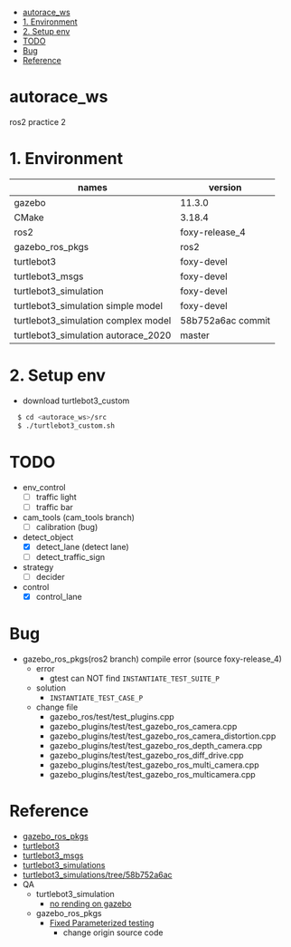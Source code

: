 <!-- TOC -->

- [autorace_ws](#autorace_ws)
- [1. Environment](#1-environment)
- [2. Setup env](#2-setup-env)
- [TODO](#todo)
- [Bug](#bug)
- [Reference](#reference)

<!-- /TOC -->

# autorace_ws
ros2 practice 2 

# 1. Environment

| names                               | version           |
| ---                                 | ---               |
| gazebo                              | 11.3.0            |
| CMake                               | 3.18.4            |
| ros2                                | foxy-release_4    |
| gazebo_ros_pkgs                     | ros2              |
| turtlebot3                          | foxy-devel        |
| turtlebot3_msgs                     | foxy-devel        |
| turtlebot3_simulation               | foxy-devel        |
| turtlebot3_simulation simple model  | foxy-devel        |
| turtlebot3_simulation complex model | 58b752a6ac commit |
| turtlebot3_simulation autorace_2020 | master            |

# 2. Setup env

* download turtlebot3_custom   
```bash
  $ cd <autorace_ws>/src
  $ ./turtlebot3_custom.sh
```

# TODO 
* env_control
  - [ ] traffic light
  - [ ] traffic bar
* cam_tools (cam_tools branch)
  - [ ] calibration (bug)
* detect_object
  - [x] detect_lane (detect lane)
  - [ ] detect_traffic_sign
* strategy
  - [ ] decider
* control
  - [x] control_lane

# Bug  
  * gazebo_ros_pkgs(ros2 branch) compile error (source foxy-release_4)
    * error
      * gtest can NOT find `INSTANTIATE_TEST_SUITE_P`
    * solution
      * `INSTANTIATE_TEST_CASE_P`
    * change file
      * gazebo_ros/test/test_plugins.cpp
      * gazebo_plugins/test/test_gazebo_ros_camera.cpp 
      * gazebo_plugins/test/test_gazebo_ros_camera_distortion.cpp
      * gazebo_plugins/test/test_gazebo_ros_depth_camera.cpp 
      * gazebo_plugins/test/test_gazebo_ros_diff_drive.cpp
      * gazebo_plugins/test/test_gazebo_ros_multi_camera.cpp
      * gazebo_plugins/test/test_gazebo_ros_multicamera.cpp

# Reference  
* [gazebo_ros_pkgs](https://github.com/ros-simulation/gazebo_ros_pkgs/tree/ros2)
* [turtlebot3](https://github.com/ROBOTIS-GIT/turtlebot3)
* [turtlebot3_msgs](https://github.com/ROBOTIS-GIT/turtlebot3_msgs)
* [turtlebot3_simulations](https://github.com/ROBOTIS-GIT/turtlebot3_simulations)
* [turtlebot3_simulations/tree/58b752a6ac](https://github.com/ROBOTIS-GIT/turtlebot3_simulations/tree/58b752a6ac26ae2e3be58b7b0d61af044d570c1f/turtlebot3_gazebo/models)
* QA
  * turtlebot3_simulation
    * [no rending on gazebo](https://github.com/ROBOTIS-GIT/turtlebot3_simulations/issues/139) 
  * gazebo_ros_pkgs
    * [Fixed Parameterized testing](https://github.com/ros-simulation/gazebo_ros_pkgs/pull/1184/files/f9e9c4c129ad49c55b049d48e1de7a522eab4c8a)
      * change origin source code